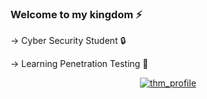 ### Welcome to my kingdom ⚡


-> Cyber Security Student 🔒

-> Learning Penetration Testing 🔑
<p align="center">
  <a href="https://tryhackme.com/p/hernanicyber"><img src="https://64.media.tumblr.com/1743e1409f2120d7a9ec16427ad05488/tumblr_pgyh7jrJYK1uk7ohg_540.gif" alt="thm_profile"/></a>


<!--
**xbeatzsec/xbeatzsec** is a ✨ _special_ ✨ repository because its `README.md` (this file) appears on your GitHub profile.

Here are some ideas to get you started:

- 🔭 I’m currently working on ...
- 🌱 I’m currently learning ...
- 👯 I’m looking to collaborate on ...
- 🤔 I’m looking for help with ...
- 💬 Ask me about ...
- 📫 How to reach me: ...
- 😄 Pronouns: ...
- ⚡ Fun fact: ...
--

